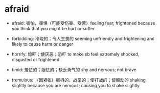 # afraid

- afraid: 害怕，畏惧（可能受伤害、受苦）feeling fear; frightened because you think that you might be hurt or suffer

- forbidding: 冷峻的；令人生畏的 seeming unfriendly and frightening and likely to cause harm or danger

- horrify: 惊吓；使厌恶；恐吓 to make sb feel extremely shocked, disgusted or frightened

- timid: 羞怯的；胆怯的；缺乏勇气的 shy and nervous; not brave
- tremulous: （因紧张）颤抖的，战栗的；使打战的；使颤动的 shaking slightly because you are nervous; causing you to shake slightly
